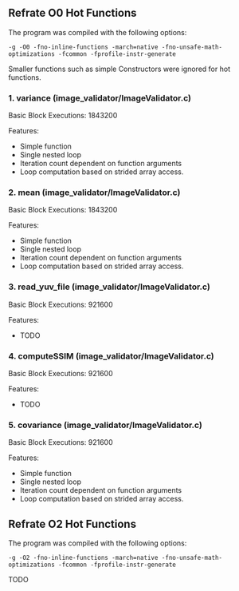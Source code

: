 ## Refrate O0 Hot Functions

The program was compiled with the following options:

```-g -O0 -fno-inline-functions -march=native -fno-unsafe-math-optimizations -fcommon -fprofile-instr-generate```

Smaller functions such as simple Constructors were ignored for hot functions.

### 1. variance (image_validator/ImageValidator.c)
Basic Block Executions: 1843200

Features:
* Simple function
* Single nested loop
* Iteration count dependent on function arguments
* Loop computation based on strided array access.

### 2. mean (image_validator/ImageValidator.c)
Basic Block Executions: 1843200

Features:
* Simple function
* Single nested loop
* Iteration count dependent on function arguments
* Loop computation based on strided array access.

### 3. read_yuv_file (image_validator/ImageValidator.c)
Basic Block Executions: 921600

Features:
* TODO

### 4. computeSSIM (image_validator/ImageValidator.c)
Basic Block Executions: 921600

Features:
* TODO

### 5. covariance (image_validator/ImageValidator.c)
Basic Block Executions: 921600

Features:
* Simple function
* Single nested loop
* Iteration count dependent on function arguments
* Loop computation based on strided array access.

## Refrate O2 Hot Functions

The program was compiled with the following options:

```-g -O2 -fno-inline-functions -march=native -fno-unsafe-math-optimizations -fcommon -fprofile-instr-generate```

TODO
